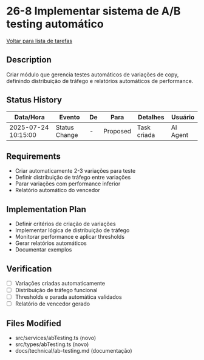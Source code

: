 # 26-8 Implementar sistema de A/B testing automático

[Voltar para lista de tarefas](./tasks.md)

## Description
Criar módulo que gerencia testes automáticos de variações de copy, definindo distribuição de tráfego e relatórios automáticos de performance.

## Status History
| Data/Hora           | Evento         | De         | Para      | Detalhes                                 | Usuário |
|---------------------|---------------|------------|-----------|------------------------------------------|---------|
| 2025-07-24 10:15:00 | Status Change | -          | Proposed  | Task criada                              | AI Agent |

## Requirements
- Criar automaticamente 2-3 variações para teste
- Definir distribuição de tráfego entre variações
- Parar variações com performance inferior
- Relatório automático do vencedor

## Implementation Plan
- Definir critérios de criação de variações
- Implementar lógica de distribuição de tráfego
- Monitorar performance e aplicar thresholds
- Gerar relatórios automáticos
- Documentar exemplos

## Verification
- [ ] Variações criadas automaticamente
- [ ] Distribuição de tráfego funcional
- [ ] Thresholds e parada automática validados
- [ ] Relatório de vencedor gerado

## Files Modified
- src/services/abTesting.ts (novo)
- src/types/abTesting.ts (novo)
- docs/technical/ab-testing.md (documentação) 